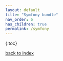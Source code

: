 ```yaml
---
layout: default
title: "Symfony bundle"
nav_order: 6
has_children: true
permalink: /symfony
---
```


{:toc}

[back to index](../index.md)
